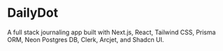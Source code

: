 # DailyDot
A full stack journaling app built with Next.js, React, Tailwind CSS, Prisma ORM, Neon Postgres DB, Clerk, Arcjet, and Shadcn UI.
